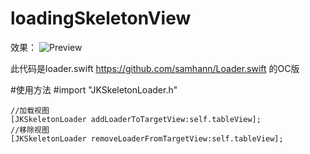 # loadingSkeletonView
效果：
![Preview](http://g.recordit.co/xAV7KP5lCz.gif)

此代码是loader.swift https://github.com/samhann/Loader.swift 的OC版

#使用方法
#import "JKSkeletonLoader.h"

```
//加载视图
[JKSkeletonLoader addLoaderToTargetView:self.tableView];
//移除视图
[JKSkeletonLoader removeLoaderFromTargetView:self.tableView];

```
